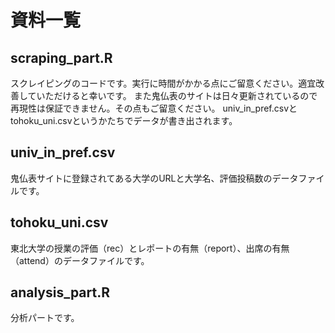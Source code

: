 # 資料一覧
## scraping_part.R 
スクレイピングのコードです。実行に時間がかかる点にご留意ください。適宜改善していただけると幸いです。
また鬼仏表のサイトは日々更新されているので再現性は保証できません。その点もご留意ください。
univ_in_pref.csvとtohoku_uni.csvというかたちでデータが書き出されます。

## univ_in_pref.csv
鬼仏表サイトに登録されてある大学のURLと大学名、評価投稿数のデータファイルです。

## tohoku_uni.csv
東北大学の授業の評価（rec）とレポートの有無（report）、出席の有無（attend）のデータファイルです。

## analysis_part.R
分析パートです。
